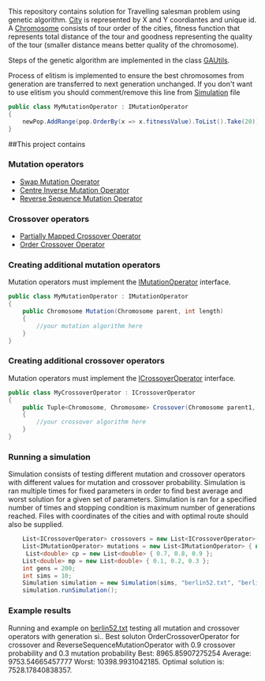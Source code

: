 This repository contains solution for Travelling salesman problem using genetic algorithm.
[City](TSPGA/City.cs) is represented by X and Y coordiantes and unique id. A [Chromosome](TSPGA/Chromosome.cs) consists of
tour order of the cities, fitness function that represents total distance of the tour and goodness representing the
quality of the tour (smaller distance means better quality of the chromosome).

Steps of the genetic algorithm are implemented in the class [GAUtils](TSPGA/GAUtils.cs).

Process of elitism is implemented to ensure the best chromosomes from generation are transferred to next generation
unchanged. If you don't want to use elitism you should comment/remove this line from [Simulation](TSPGA/Simulation.cs) file
```csharp
public class MyMutationOperator : IMutationOperator
{
	newPop.AddRange(pop.OrderBy(x => x.fitnessValue).ToList().Take(20));
}
```

##This project contains

### Mutation operators

- [Swap Mutation Operator](TSPGA/SwapMutationOperator.cs)
- [Centre Inverse Mutation Operator](TSPGA/CentreInverseMutationOperator.cs)
- [Reverse Sequence Mutation Operator](TSPGA/ReverseSequenceMutationOperator.cs)

### Crossover operators

- [Partially Mapped Crossover Operator](TSPGA/PartiallyMappedCrossoverOperator.cs)
- [Order Crossover Operator](TSPGA/OrderCrossoverOperator.cs)
	
### Creating additional mutation operators
Mutation operators must implement the [IMutationOperator](TSPGA/IMutationOperator.cs) interface.
```csharp
public class MyMutationOperator : IMutationOperator
{
	public Chromosome Mutation(Chromosome parent, int length)
	{
		//your mutation algorithm here
	}
}
```

### Creating additional crossover operators
Mutation operators must implement the [ICrossoverOperator](TSPGA/ICrossoverOperator.cs) interface.
```csharp
public class MyCrossoverOperator : ICrossoverOperator
{
	public Tuple<Chromosome, Chromosome> Crossover(Chromosome parent1, Chromosome parent2, int length)
	{
		//your crossover algorithm here
	}
}
```

### Running a simulation
Simulation consists of testing different mutation and crossover operators with different values for mutation and crossover probability.
Simulation is ran multiple times for fixed parameters in order to find best average and worst solution for a given set of parameters. 
Simulation is ran for a specified number of times and stopping condition is maximum number of generations reached.
Files with coordinates of the cities and with optimal route should also be supplied.
```csharp
	List<ICrossoverOperator> crossovers = new List<ICrossoverOperator>() { new PartiallyMappedCrossoverOperator(), new OrderCrossoverOperator() };
	List<IMutationOperator> mutations = new List<IMutationOperator> { new CentreInverseMutationOperator(), new SwapMutationOperator(), new ReverseSequenceMutationOperator()};
   	 List<double> cp = new List<double> { 0.7, 0.8, 0.9 };
	List<double> mp = new List<double> { 0.1, 0.2, 0.3 };
	int gens = 200;
	int sims = 10;
	Simulation simulation = new Simulation(sims, "berlin52.txt", "berlin52.opt.txt", mutations, crossovers, mp, cp, gens);
	simulation.runSimulation();
```

### Example results
Running and example on [berlin52.txt](TSPGA/bin/Debug/berlin52.txt) testing all mutation and crossover operators with generation si..
Best soluton OrderCrossoverOperator for crossover and ReverseSequenceMutationOperator with 0.9 crossover probability and 0.3 mutation probability
Best: 8965.85907275254 Average: 9753.54665457777 Worst: 10398.9931042185.
Optimal solution is: 7528.17840838357.
